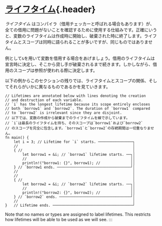 # [ライフタイム](#ライフタイム){.header}

*ライフタイム*
はコンパイラ（借用チェッカーと呼ばれる場合もあります）が、全ての借用に問題がないことを確認するために使用する仕組みです。正確にいうと、変数のライフタイムは作成時に開始し、破棄された時に終了します。ライフタイムとスコープは同時に語られることが多いですが、同じものではありません。

例として`&`を用いて変数を借用する場合をあげましょう。借用のライフタイムは宣言時に決定し、そこから貸し手が破棄されるまで続きます。しかしながら、借用のスコープは参照が使われる際に決定します。

以下の例からこのセクションの残りでは、ライフタイムとスコープの関係、そしてそれらがいかに異なるものであるかを見ていきます。

    // Lifetimes are annotated below with lines denoting the creation
    // and destruction of each variable.
    // `i` has the longest lifetime because its scope entirely encloses 
    // both `borrow1` and `borrow2`. The duration of `borrow1` compared 
    // to `borrow2` is irrelevant since they are disjoint.
    // 以下では、変数の作成から破棄までのライフタイムを線で示しています。
    // `i`は最長のライフタイムを持ち、そのスコープは`borrow1`および`borrow2`
    // のスコープを完全に包含します。`borrow1`と`borrow2`の存続期間は一切重なりません。
    fn main() {
        let i = 3; // Lifetime for `i` starts. ────────────────┐
        //                                                     │
        { //                                                   │
            let borrow1 = &i; // `borrow1` lifetime starts. ──┐│
            //                                                ││
            println!("borrow1: {}", borrow1); //              ││
        } // `borrow1 ends. ──────────────────────────────────┘│
        //                                                     │
        //                                                     │
        { //                                                   │
            let borrow2 = &i; // `borrow2` lifetime starts. ──┐│
            //                                                ││
            println!("borrow2: {}", borrow2); //              ││
        } // `borrow2` ends. ─────────────────────────────────┘│
        //                                                     │
    }   // Lifetime ends. ─────────────────────────────────────┘

Note that no names or types are assigned to label lifetimes. This
restricts how lifetimes will be able to be used as we will see.
:::

